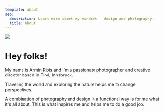 ```yaml
---
template: about
seo:
  description: Learn more about my mindset - design and photography.
  title: About
---
```

![](/img/arminribis_20180812_42_hp.jpg)

# Hey folks!

My name is Armin Ribis and i'm a passionate photographer and creative director based in Tirol, Innsbruck.

Traveling the world and exploring the nature helps me to change perspectives.

A combination of photography and design in a functional way is for me what it's all about. This is what inspires me and helps me to do a good job.
